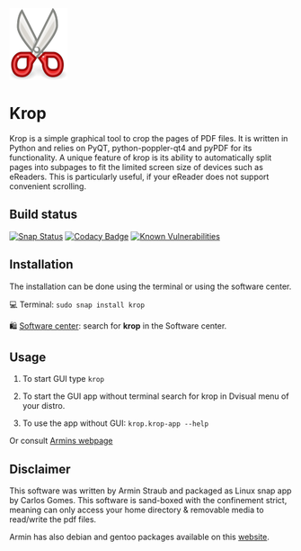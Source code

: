 ![krop](/snap/gui/icon.png)

# Krop

Krop is a simple graphical tool to crop the pages of PDF files. It is written in Python and relies on PyQT, python-poppler-qt4 and pyPDF for its functionality. A unique feature of krop is its ability to automatically split pages into subpages to fit the limited screen size of devices such as eReaders. This is particularly useful, if your eReader does not support convenient scrolling.

## Build status

[![Snap Status](https://build.snapcraft.io/badge/gocarlos/krop.svg)](https://build.snapcraft.io/user/gocarlos/krop)
[![Codacy Badge](https://api.codacy.com/project/badge/Grade/962d353f2fab4ea2bb594185dd506f0a)](https://www.codacy.com/manual/edumco/krop?utm_source=github.com&utm_medium=referral&utm_content=edumco/krop&utm_campaign=Badge_Grade)
[![Known Vulnerabilities](https://snyk.io/test/github/edumco/krop/badge.svg)](https://snyk.io/test/github/edumco/krop)

## Installation

The installation can be done using the terminal or using the software center.

💻 Terminal: `sudo snap install krop`

🛍 [Software center](https://snapcraft.io/krop/): search for **krop** in the Software center.

## Usage

1. To start GUI type `krop`

2. To start the GUI app without terminal search for krop in Dvisual menu of your distro.

3. To use the app without GUI: `krop.krop-app --help`

Or consult [Armins webpage](http://arminstraub.com/software/krop#afewtricks)

## Disclaimer

This software was written by Armin Straub and packaged as Linux snap app by Carlos Gomes. This software is sand-boxed with the confinement strict, meaning can only access your home directory & removable media to read/write the pdf files.

Armin has also debian and gentoo packages available on this [website](http://arminstraub.com/software/krop).
